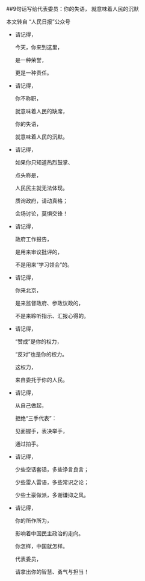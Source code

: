 ##9句话写给代表委员：你的失语， 就意味着人民的沉默

本文转自 “人民日报”公众号

*	请记得，

	今天，你来到这里，
	
	是一种荣誉，
	
	更是一种责任。
	
*	请记得，

	你不称职，
	
	就意味着人民的缺席，
	
	你的失语，
	
	就意味着人民的沉默。
	
*	请记得，

	如果你只知道热烈鼓掌、
	
	点头称是，
	
	人民民主就无法体现。
	
	质询政府，请动真格；
	
	会场讨论，莫惧交锋！
	
*	请记得，

	政府工作报告，
	
	是用来审议批评的，
	
	不是用来“学习领会”的。
	
*	请记得，

	你来北京，
	
	是来监督政府、参政议政的，
	
	不是来聆听指示、汇报心得的。
	
*	请记得，

	“赞成”是你的权力，
	
	“反对”也是你的权力。
	
	这权力，
	
	来自委托于你的人民。
	
*	请记得，

	从自己做起，
	
	拒绝“三手代表”：
	
	见面握手，表决举手，
	
	通过拍手。
	
*	请记得，

	少些空话套话，多些诤言良言；
	
	少些雷人雷语，多些常识之论；
	
	少些土豪做派，多谢谦抑之风。
	
*	请记得，

	你的所作所为，
	
	影响着中国民主政治的走向。
	
	你怎样，中国就怎样。
	
	代表委员，
	
	请拿出你的智慧、勇气与担当！
	
